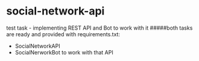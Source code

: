 # social-network-api
test task - implementing REST API and Bot to work with it
#####both tasks are ready and provided with requirements.txt:
- SocialNetworkAPI
- SocialNerworkBot to work with that API